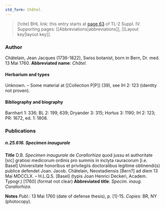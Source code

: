 ```yaml
---
std_form: Châtel.
---
```


> [!cite] BHL link: this entry starts at [page 63](https://www.biodiversitylibrary.org/page/33265740) of TL-2 Suppl. IV.
> Supporting pages: [[Abbreviations|abbreviations]], [[Layout key|layout key]].

### Author

Châtelain, Jean Jacques (1736-1822), Swiss botanist, born in Bern, Dr. med. 13 Mai 1760. 
**Abbreviated name**: *Châtel.*

#### Herbarium and types

Unknown. – Some material at [[Collection P|P]] (39), see IH 2: 123 (identity not proven).

#### Bibliography and biography

Barnhart 1: 336; BL 2: 199, 639; Dryander 3: 315; Hortus 3: 1190; IH 2: 123; PR: 1672, ed. 1: 1808.

### Publications

##### n.25.616. Specimen inaugurale

**Title**
D.B. *Specimen inaugurale* de *Corallorhiza* quod jussu et authoritate \[sic\] gratiosi medicorum ordinis pro summis in inclyta rauracorum \[i.e. Basel\] Universitate honoribus et privilegiis doctoralibus legitime obtinendi(s) publice defendet Joan. Jacob. Châtelain, Neostadiensis \[Bern?\] ad diem 13 Mai MDCCLX. – H.L.Q.S. \[Basel\] (typis Joan Henrici Deckeri, Academ. Typogr.) \[1760\] (format not clear)
**Abbreviated title**: *Specim. inaug. Corallorhiza*.

**Notes**
*Publ*.: 13 Mai 1760 (date of defense thesis), p. \[1\]-15. *Copies*: BR, NY (photocopy).

